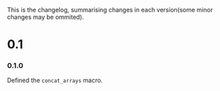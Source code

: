 This is the changelog, summarising changes in each version(some minor changes may be ommited).

# 0.1

### 0.1.0

Defined the `concat_arrays` macro.